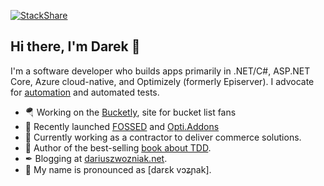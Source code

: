 [![StackShare](http://img.shields.io/badge/tech-stack-0690fa.svg?style=flat)](https://stackshare.io/dariuszwozniak/personal-stack)

## Hi there, I'm Darek 👋

I'm a software developer who builds apps primarily in .NET/C#, ASP.NET Core, Azure cloud-native, and Optimizely (formerly Episerver). I advocate for [automation](https://xkcd.com/1319/) and automated tests.

- 🪂 Working on the [Bucketly](https://bucketly.co/), site for bucket list fans
- 🚀 Recently launched [FOSSED](https://dariusz-wozniak.github.io/fossed/) and [Opti.Addons](https://github.com/Opti-Addons)
- 🛒 Currently working as a contractor to deliver commerce solutions.
- 📕 Author of the best-selling [book about TDD](https://helion.pl/ksiazki/tdd-techniki-programowania-sterowanego-testami-dariusz-wozniak,tddppr.htm).
- ✒ Blogging at [dariuszwozniak.net](https://dariuszwozniak.net/).
- 🔣 My name is pronounced as [darɛk vɔʑɲak].
